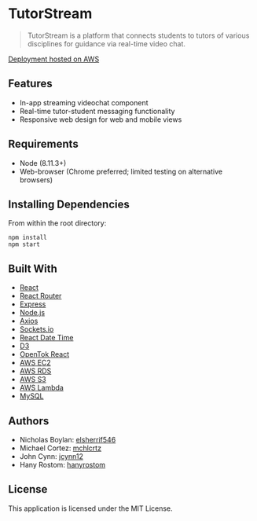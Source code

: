 # TutorStream

> TutorStream is a platform that connects students to tutors of various disciplines for guidance via real-time video chat.

[Deployment hosted on AWS](http://bit.ly/tutorstream)

## Features

- In-app streaming videochat component
- Real-time tutor-student messaging functionality
- Responsive web design for web and mobile views

## Requirements

- Node (8.11.3+)
- Web-browser (Chrome preferred; limited testing on alternative browsers)

## Installing Dependencies

From within the root directory:
```
npm install
npm start
```

## Built With

- [React](https://reactjs.org/)
- [React Router](https://www.npmjs.com/package/react-router)
- [Express](https://expressjs.com/)
- [Node.js](https://nodejs.org/en/)
- [Axios](https://github.com/axios/axios)
- [Sockets.io](https://socket.io/)
- [React Date Time](https://www.npmjs.com/package/react-datetime)
- [D3](https://d3js.org/)
- [OpenTok React](https://www.npmjs.com/package/opentok-react)
- [AWS EC2](https://aws.amazon.com/ec2/)
- [AWS RDS](https://aws.amazon.com/rds/)
- [AWS S3](https://aws.amazon.com/s3/)
- [AWS Lambda](https://aws.amazon.com/lambda/)
- [MySQL](https://www.mysql.com/)

## Authors

- Nicholas Boylan: [elsherrif546](https://github.com/elsherrif546)
- Michael Cortez: [mchlcrtz](https://github.com/mchlcrtz)
- John Cynn: [jcynn12](https://github.com/jcynn12)
- Hany Rostom: [hanyrostom](https://github.com/hanyrostom)

## License

This application is licensed under the MIT License.